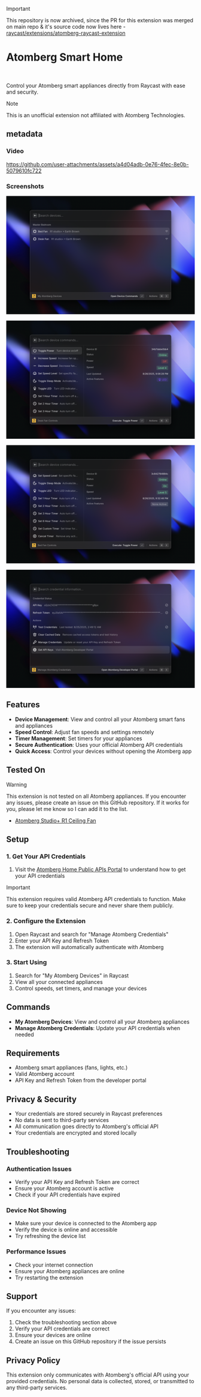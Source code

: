 > [!IMPORTANT]
> This repository is now archived, since the PR for this extension was merged on main repo & it's source code now lives here - [raycast/extensions/atomberg-raycast-extension](https://github.com/raycast/extensions/tree/main/extensions/atomberg-raycast-extension)

# Atomberg Smart Home

<a title="Install atomberg-raycast-extension Raycast Extension" href="https://www.raycast.com/gupta_ji/atomberg-raycast-extension"><img src="https://www.raycast.com/gupta_ji/atomberg-raycast-extension/install_button@2x.png?v=1.1" height="64" alt="" style="height: 64px;"></a>

Control your Atomberg smart appliances directly from Raycast with ease and security.

> [!NOTE]
> This is an unofficial extension not affiliated with Atomberg Technologies.

## metadata

### Video

https://github.com/user-attachments/assets/a4d04adb-0e76-4fec-8e0b-5079610fc722

### Screenshots

![Atomberg Device Screenshot 1](./metadata/atomberg-1.png)

![Atomberg Device Screenshot 2](./metadata/atomberg-2.png)

![Atomberg Device Screenshot 3](./metadata/atomberg-3.png)

![Atomberg Device Screenshot 4](./metadata/atomberg-4.png)

## Features

- **Device Management**: View and control all your Atomberg smart fans and appliances
- **Speed Control**: Adjust fan speeds and settings remotely
- **Timer Management**: Set timers for your appliances
- **Secure Authentication**: Uses your official Atomberg API credentials
- **Quick Access**: Control your devices without opening the Atomberg app

## Tested On

> [!WARNING]
> This extension is not tested on all Atomberg appliances. If you encounter any issues, please create an issue on this GitHub repository. If it works for you, please let me know so I can add it to the list.

- [Atomberg Studio+ R1 Ceiling Fan](https://atomberg.com/atomberg-studio-plus-bldc-motor-with-remote-3-blade-ceiling-fan)

## Setup

### 1. Get Your API Credentials

1. Visit the [Atomberg Home Public APIs Portal](https://developer.atomberg-iot.com/#overview) to understand how to get your API credentials

> [!IMPORTANT]
> This extension requires valid Atomberg API credentials to function. Make sure to keep your credentials secure and never share them publicly.

### 2. Configure the Extension

1. Open Raycast and search for "Manage Atomberg Credentials"
2. Enter your API Key and Refresh Token
3. The extension will automatically authenticate with Atomberg

### 3. Start Using

1. Search for "My Atomberg Devices" in Raycast
2. View all your connected appliances
3. Control speeds, set timers, and manage your devices

## Commands

- **My Atomberg Devices**: View and control all your Atomberg appliances
- **Manage Atomberg Credentials**: Update your API credentials when needed

## Requirements

- Atomberg smart appliances (fans, lights, etc.)
- Valid Atomberg account
- API Key and Refresh Token from the developer portal

## Privacy & Security

- Your credentials are stored securely in Raycast preferences
- No data is sent to third-party services
- All communication goes directly to Atomberg's official API
- Your credentials are encrypted and stored locally

## Troubleshooting

### Authentication Issues

- Verify your API Key and Refresh Token are correct
- Ensure your Atomberg account is active
- Check if your API credentials have expired

### Device Not Showing

- Make sure your device is connected to the Atomberg app
- Verify the device is online and accessible
- Try refreshing the device list

### Performance Issues

- Check your internet connection
- Ensure your Atomberg appliances are online
- Try restarting the extension

## Support

If you encounter any issues:

1. Check the troubleshooting section above
2. Verify your API credentials are correct
3. Ensure your devices are online
4. Create an issue on this GitHub repository if the issue persists

## Privacy Policy

This extension only communicates with Atomberg's official API using your provided credentials. No personal data is collected, stored, or transmitted to any third-party services.
